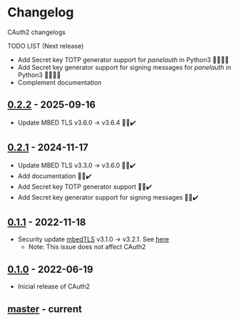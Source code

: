 # Changelog
CAuth2 changelogs

TODO LIST (Next release)

- Add Secret key TOTP generator support for _panelauth_ in Python3 🐍⏰🧪👀
- Add Secret key generator support for signing messages for _panelauth_ in Python3 🐍⏰🧪👀
- Complement documentation

## [0.2.2] - 2025-09-16
- Update MBED TLS v3.6.0 -> v3.6.4 👻😊✔️

## [0.2.1] - 2024-11-17
- Update MBED TLS v3.3.0 -> v3.6.0 👻😊✔️
- Add documentation 👻😊✔️
- Add Secret key TOTP generator support 👻😊✔️
- Add Secret key generator support for signing messages 👻😊✔️

## [0.1.1] - 2022-11-18
- Security update [mbedTLS](https://www.trustedfirmware.org/projects/mbed-tls/) v3.1.0 -> v3.2.1. See [here](https://mbed-tls.readthedocs.io/en/latest/tech-updates/security-advisories/)
  * Note: This issue does not affect CAuth2

## [0.1.0] - 2022-06-19
- Inicial release of CAuth2

## [master] - current

[0.2.2]: https://github.com/devfabiosilva/CAuth2/tree/v0.2.2
[0.2.1]: https://github.com/devfabiosilva/CAuth2/tree/v0.2.1
[0.1.1]: https://github.com/devfabiosilva/CAuth2/tree/v0.1.1
[0.1.0]: https://github.com/devfabiosilva/CAuth2/tree/v0.1.0
[master]: https://github.com/devfabiosilva/CAuth2


